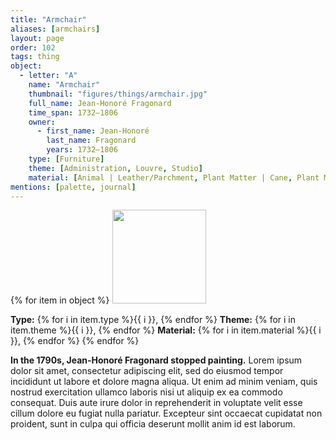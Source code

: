 ```yaml
---
title: "Armchair"
aliases: [armchairs]
layout: page
order: 102
tags: thing
object: 
  - letter: "A"
    name: "Armchair"
    thumbnail: "figures/things/armchair.jpg"
    full_name: Jean-Honoré Fragonard
    time_span: 1732–1806
    owner:
      - first_name: Jean-Honoré
        last_name: Fragonard
        years: 1732–1806
    type: [Furniture]
    theme: [Administration, Louvre, Studio]
    material: [Animal | Leather/Parchment, Plant Matter | Cane, Plant Matter | Wood]
mentions: [palette, journal]
---
```


{% for item in object %}
<img src="/_assets/images/{{ item.thumbnail }}" width="150"/>

**Type:** {% for i in item.type %}{{ i }}, {% endfor %}
**Theme:** {% for i in item.theme %}{{ i }}, {% endfor %}
**Material:** {% for i in item.material %}{{ i }}, {% endfor %}
{% endfor %}

**In the 1790s, Jean-Honoré Fragonard stopped painting.** Lorem ipsum dolor sit amet, consectetur adipiscing elit, sed do eiusmod tempor incididunt ut labore et dolore magna aliqua. Ut enim ad minim veniam, quis nostrud exercitation ullamco laboris nisi ut aliquip ex ea commodo consequat. Duis aute irure dolor in reprehenderit in voluptate velit esse cillum dolore eu fugiat nulla pariatur. Excepteur sint occaecat cupidatat non proident, sunt in culpa qui officia deserunt mollit anim id est laborum.